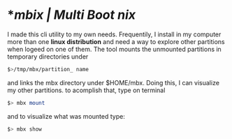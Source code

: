 # **mbix |  Multi Boot *nix**

I made this cli utility to my own needs. Frequentily, I install in my computer more than one **linux distribution** and need a way to  explore other partitions when logeed on one of them.
The tool mounts the unmounted partitions in temporary directories under 
```bash
$>/tmp/mbx/partition_ name
``` 
and links the mbx directory under $HOME/mbx. Doing this, I can visualize my other partitions.
to acomplish that, type on terminal 
```bash
$> mbx mount
```
and to visualize what was mounted type:
```bash
$> mbx show
```


